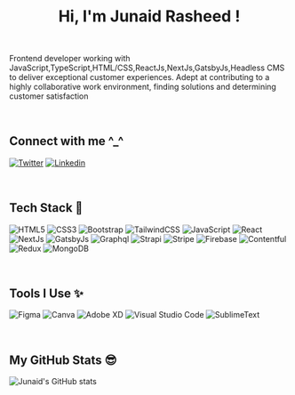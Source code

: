 <h1 align="center" letterSpacing="3px">Hi, I'm Junaid Rasheed !</h1>
<br>
<p>Frontend developer working with JavaScript,TypeScript,HTML/CSS,ReactJs,NextJs,GatsbyJs,Headless CMS to deliver exceptional customer experiences. Adept at contributing to a highly collaborative work environment, finding solutions and determining customer satisfaction<p>

<br>

## Connect with me ^_^ 

[<img alt="Twitter" src="https://img.shields.io/badge/Twitter-1DA1F2?style=for-the-badge&logo=twitter&logoColor=white" />](https://twitter.com/jaaay_aar)
[<img alt="Linkedin" src="https://img.shields.io/badge/Linkedin-1DA1F2?style=for-the-badge&logo=linkedin&logoColor=white" />](https://www.linkedin.com/in/junaid-rasheed-a546501b1)

<br>

## Tech Stack 🚀
![HTML5](https://img.shields.io/badge/html5-%23E34F26.svg?style=for-the-badge&logo=html5&logoColor=white)
![CSS3](https://img.shields.io/badge/css3-%231572B6.svg?style=for-the-badge&logo=css3&logoColor=white)
![Bootstrap](https://img.shields.io/badge/bootstrap-%23563D7C.svg?style=for-the-badge&logo=bootstrap&logoColor=white)
![TailwindCSS](https://img.shields.io/badge/tailwindcss-%2338B2AC.svg?style=for-the-badge&logo=tailwind-css&logoColor=white)
![JavaScript](https://img.shields.io/badge/javascript-%23323330.svg?style=for-the-badge&logo=javascript&logoColor=%23F7DF1E)
![React](https://img.shields.io/badge/react-%2320232a.svg?style=for-the-badge&logo=react&logoColor=%2361DAFB)
![NextJs](https://img.shields.io/badge/NextJS-%234ea94b.svg?style=for-the-badge&logo=nextjs&logoColor=white)
![GatsbyJs](https://img.shields.io/badge/Gatsby-%23563D7C.svg?style=for-the-badge&logo=gatsby&logoColor=white)
![Graphql](https://img.shields.io/badge/Graphql-%23EE4C2C.svg?style=for-the-badge&logo=graphql&logoColor=white)
![Strapi](https://img.shields.io/badge/strapi-%2338B2AC.svg?style=for-the-badge&logo=strapi&logoColor=white)
![Stripe](https://img.shields.io/badge/stripe-%23ED8B00.svg?style=for-the-badge&logo=stripe&logoColor=white)
![Firebase](https://img.shields.io/badge/Firebase-FCC624?style=for-the-badge&logo=firebase&logoColor=black)
![Contentful](https://img.shields.io/badge/Contentful-%231572B6.svg?style=for-the-badge&logo=contentful&logoColor=white)
![Redux](https://img.shields.io/badge/redux-%23593d88.svg?style=for-the-badge&logo=redux&logoColor=white)
![MongoDB](https://img.shields.io/badge/MongoDB-%234ea94b.svg?style=for-the-badge&logo=mongodb&logoColor=white)

<br>

## Tools I Use ✨

![Figma](https://img.shields.io/badge/figma-%23F24E1E.svg?style=for-the-badge&logo=figma&logoColor=white)
![Canva](https://img.shields.io/badge/Canva-%2300C4CC.svg?style=for-the-badge&logo=Canva&logoColor=white)
![Adobe XD](https://img.shields.io/badge/Adobe%20XD-470137?style=for-the-badge&logo=Adobe%20XD&logoColor=#FF61F6)
![Visual Studio Code](https://img.shields.io/badge/Visual%20Studio%20Code-0078d7.svg?style=for-the-badge&logo=visual-studio-code&logoColor=white)
![SublimeText](https://img.shields.io/badge/sublimetext-%2311AB00.svg?style=for-the-badge&logo=sublimetext&logoColor=white)

<br>



## My GitHub Stats 😎
![Junaid's GitHub stats](https://github-readme-stats.vercel.app/api?username=Junaid-Rasheed&theme=cobalt&show_icons=true)

